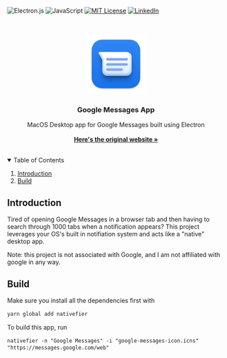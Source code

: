 ![Electron.js](https://img.shields.io/badge/Electron-191970?style=for-the-badge&logo=Electron&logoColor=white)
![JavaScript](https://img.shields.io/badge/javascript-%23323330.svg?style=for-the-badge&logo=javascript&logoColor=%23F7DF1E)
[![MIT License][license-shield]][license-url]
[![LinkedIn][linkedin-shield]][linkedin-url]

<!-- PROJECT LOGO -->
<br />
<p align="center">
  <a href="https://github.com/Skyline-9/Google-Messages-App">
    <img src="google-messages-icon.png" alt="Logo" width="140" height="140" >
  </a>

  <h3 align="center">Google Messages App</h3>

  <p align="center">
    MacOS Desktop app for Google Messages built using Electron
    <br />
    <br />
    <a href="https://messages.google.com/web/"><strong>Here's the original website »</strong></a>
    <br />
    <br />
  </p>
</p>

<!-- TABLE OF CONTENTS -->
<details open="open">
  <summary>Table of Contents</summary>
  <ol>
    <li>
      <a href="#introduction">Introduction</a>
    </li>
    <li><a href="#build">Build</a></li>
  </ol>
</details>

<!-- INTRODUCTION -->
## Introduction
  
Tired of opening Google Messages in a browser tab and then having to search through 1000 tabs when a notification appears? This project leverages your OS's built in notifiation system and acts like a "native" desktop app.

Note: this project is not associated with Google, and I am not affiliated with google in any way.

<!-- Build -->
## Build

Make sure you install all the dependencies first with
```bash
yarn global add nativefier
```

To build this app, run
```
nativefier -n "Google Messages" -i "google-messages-icon.icns" "https://messages.google.com/web"
```

<!-- MARKDOWN LINKS & IMAGES -->
[license-shield]: https://img.shields.io/github/license/Skyline-9/U2-Background-Removal?style=for-the-badge
[license-url]: https://github.com/Skyline-9/Google-Messages-App/blob/main/LICENSE
[linkedin-shield]: https://img.shields.io/badge/LinkedIn-blue?style=for-the-badge&logo=linkedin&labelColor=blue
[linkedin-url]: https://www.linkedin.com/in/richardluorl
